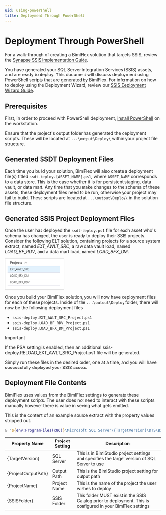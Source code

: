 ```yaml
---
uid: using-powershell
title: Deployment Through PowerShell
---
```

# Deployment Through PowerShell

For a walk-through of creating a BimlFlex solution that targets SSIS, review the [Synapse SSIS Implementation Guide](xref:synapse-implementation.md).

You have generated your SQL Server Integration Services (SSIS) assets, and are ready to deploy. This document will discuss deployment using PowerShell scripts that are generated by BimlFlex. For information on how to deploy using the Deployment Wizard, review our [SSIS Deployment Wizard Guide](using-deployment-wizard.md).

## Prerequisites

First, in order to proceed with PowerShell deployment, [install PowerShell](https://docs.microsoft.com/en-us/powershell/scripting/install/installing-powershell?view=powershell-7) on the workstation.

Ensure that the project's output folder has generated the deployment scripts. These will be located at `...\output\Deploy\` within your project file structure.

## Generated SSDT Deployment Files

Each time you build your solution, BimlFlex will also create a deployment file(s) titled `ssdt-deploy.[ASSET_NAME].ps1`, where `ASSET_NAME` corresponds to a data store. This is the case whether it is for persistent staging, data vault, or data mart. Any time that you make changes to the schema of these assets, these deployment files need to be run, otherwise your project may fail to build. These scripts are located at `...\output\Deploy\` in the solution file structure.  

## Generated SSIS Project Deployment Files

Once the user has deployed the `ssdt-deploy.ps1` file for each asset who's schema has changed, the user is ready to deploy their SSIS projects. Consider the following ELT solution, containing projects for a source system extract, named *EXT_AWLT_SRC*, a raw data vault load, named *LOAD_BF_RDV*, and a data mart load, named *LOAD_BFX_DM*.

<img 
    src="images/eltprojectstructure.png" 
    class="border-image" 
    style="border: 1px solid #CCC;" 
    title="Apply Data Type Mappings Dialog Box" 
/>

Once you build your BimlFlex solution, you will now have deployment files for each of these projects. Inside of the `...\outout\Deploy` folder, there will now be the following deployment files:

* `ssis-deploy.EXT_AWLT_SRC_Project.ps1`
* `ssis-deploy.LOAD_BF_RDV_Project.ps1`
* `ssis-deploy.LOAD_BFX_DM_Project.ps1`

>[!IMPORTANT]
> If the PSA setting is enabled, then an additional ssis-deploy.RELOAD_EXT_AWLT_SRC_Project.ps1 file will be generated.

Simply run these files in the desired order, one at a time, and you will have successfully deployed your SSIS assets.

## Deployment File Contents

BimlFlex uses values from the BimlFlex settings to generate these deployment scripts. The user does not need to interact with these scripts manually however there is value in seeing what gets emitted.

This is the content of an example source extract with the property values stripped out.

```powershell
& "${env:ProgramFiles(x86)}\Microsoft SQL Server\{TargetVersion}\DTS\Binn\isdeploymentwizard.exe" /S /SP:"{ProjectOutputPath}\{ProjectName}\bin\{ProjectName}_Project.ispac" /DS:localhost /DP:"/{SSISFolder}/{ProjectName}/{ProjectName}_Project/"
```

| Property Name       | Project Setting | Description |
| ------------------- | --------------- | ----------- |
| {TargetVersion}     | SQL Server      | This is in BimlStudio project settings and specifies the target version of SQL Server to use |
| {ProjectOutputPath} | Output Path     | This is the BimlStudio project setting for output path |
| {ProjectName}       | Project Name    | This is the name of the project the user wishes to deploy |
| {SSISFolder}        | SSIS Folder     | This folder MUST exist in the SSIS Catalog prior to deployment. This is configured in your BimlFlex settings |
